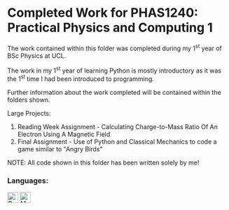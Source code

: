 # Completed Work for PHAS1240: Practical Physics and Computing 1
The work contained within this folder was completed during my 1<sup>st</sup> year of BSc Physics at UCL.

The work in my 1<sup>st</sup> year of learning Python is mostly introductory as it was the 1<sup>st</sup> time I had been introduced to programming.

Further information about the work completed will be contained within the folders shown.

Large Projects:
1. Reading Week Assignment - Calculating Charge-to-Mass Ratio Of An Electron Using A Magnetic Field
2. Final Assignment - Use of Python and Classical Mechanics to code a game similar to "Angry Birds"

NOTE: All code shown in this folder has been written solely by me!

### Languages:
<a href="#"><img align="left" alt="Python" height="25px" src="https://img.shields.io/badge/Python-14354C?style=for-the-badge&logo=python&logoColor=white" /></a>
<a href="#"><img align="left" alt="Markdown" height="25px" src="https://img.shields.io/badge/Markdown-000000?style=for-the-badge&logo=markdown&logoColor=white" /></a>
